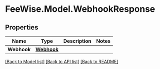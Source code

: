 # FeeWise.Model.WebhookResponse

## Properties

Name | Type | Description | Notes
------------ | ------------- | ------------- | -------------
**Webhook** | [**Webhook**](Webhook.md) |  | 

[[Back to Model list]](../README.md#documentation-for-models) [[Back to API list]](../README.md#documentation-for-api-endpoints) [[Back to README]](../README.md)

